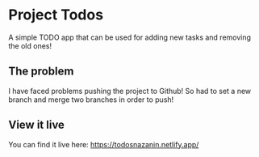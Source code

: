 
# Project Todos

A simple TODO app that can be used for adding new tasks and removing the old ones!

## The problem

I have faced problems pushing the project to Github! So had to set a new branch and merge two branches in order to push!

## View it live

You can find it live here:
https://todosnazanin.netlify.app/
